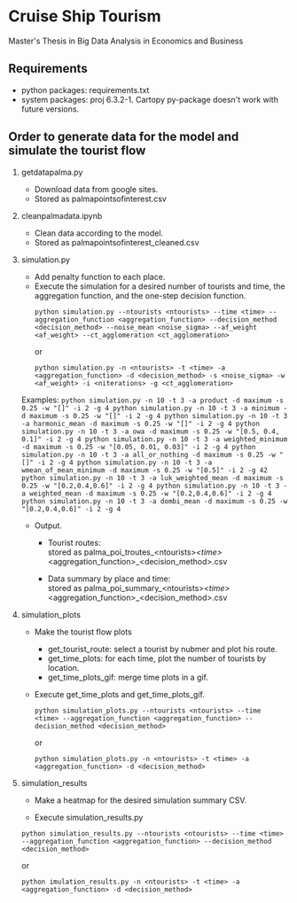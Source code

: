 # Cruise Ship Tourism
Master's Thesis in Big Data Analysis in Economics and Business

## Requirements

* python packages: requirements.txt
* system packages: proj 6.3.2-1. Cartopy py-package doesn't work with future versions.

## Order to generate data for the model and simulate the tourist flow <br>
1. getdatapalma.py
    * Download data from google sites.
    * Stored as palmapointsofinterest.csv
    
2. cleanpalmadata.ipynb
    * Clean data according to the model.
    * Stored as palmapointsofinterest_cleaned.csv
    
3. simulation.py
    * Add penalty function to each place.
    * Execute the simulation for a desired number of tourists and time, the aggregation function, and the one-step decision function.
        ```
        python simulation.py --ntourists <ntourists> --time <time> --aggregation_function <aggregation_function> --decision_method <decision_method> --noise_mean <noise_sigma> --af_weight <af_weight> --ct_agglomeration <ct_agglomeration>
        ```
      or
        ```
        python simulation.py -n <ntourists> -t <time> -a <aggregation_function> -d <decision_method> -s <noise_sigma> -w <af_weight> -i <niterations> -g <ct_agglomeration>
        ```
    Examples:
        ```
            python simulation.py -n 10 -t 3 -a product -d maximum -s 0.25 -w "[]" -i 2 -g 4
            python simulation.py -n 10 -t 3 -a minimum -d maximum -s 0.25 -w "[]" -i 2 -g 4
            python simulation.py -n 10 -t 3 -a harmonic_mean -d maximum -s 0.25 -w "[]" -i 2 -g 4
            python simulation.py -n 10 -t 3 -a owa -d maximum -s 0.25 -w "[0.5, 0.4, 0.1]" -i 2 -g 4
            python simulation.py -n 10 -t 3 -a weighted_minimum -d maximum -s 0.25 -w "[0.05, 0.01, 0.03]" -i 2 -g 4
            python simulation.py -n 10 -t 3 -a all_or_nothing -d maximum -s 0.25 -w "[]" -i 2 -g 4
            python simulation.py -n 10 -t 3 -a wmean_of_mean_minimum -d maximum -s 0.25 -w "[0.5]" -i 2 -g 42
            python simulation.py -n 10 -t 3 -a luk_weighted_mean -d maximum -s 0.25 -w "[0.2,0.4,0.6]" -i 2 -g 4
            python simulation.py -n 10 -t 3 -a weighted_mean -d maximum -s 0.25 -w "[0.2,0.4,0.6]" -i 2 -g 4
            python simulation.py -n 10 -t 3 -a dombi_mean -d maximum -s 0.25 -w "[0.2,0.4,0.6]" -i 2 -g 4
        ```

    * Output.
        * Tourist routes: <br>
            stored as palma_poi_troutes_\<ntourists>_\<time>_\<aggregation_function>_\<decision_method>.csv
            
        * Data summary by place and time: <br>
            stored as palma_poi_summary_\<ntourists>_\<time>_\<aggregation_function>_\<decision_method>.csv
            
4. simulation_plots <br>
   * Make the tourist flow plots
        - get_tourist_route: select a tourist by nubmer and plot his route.
        - get_time_plots: for each time, plot the number of tourists by location.
        - get_time_plots_gif: merge time plots in a gif.
        
   * Execute get_time_plots and get_time_plots_gif.
     ```
     python simulation_plots.py --ntourists <ntourists> --time <time> --aggregation_function <aggregation_function> --decision_method <decision_method>
     ```
     or
     ```
     python simulation_plots.py -n <ntourists> -t <time> -a <aggregation_function> -d <decision_method>
     ```

5. simulation_results <br>
    * Make a heatmap for the desired simulation summary CSV. 

    * Execute simulation_results.py
     ```
     python simulation_results.py --ntourists <ntourists> --time <time> --aggregation_function <aggregation_function> --decision_method <decision_method>
     ```
     or
     ```
     python imulation_results.py -n <ntourists> -t <time> -a <aggregation_function> -d <decision_method>
     ```